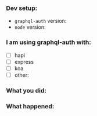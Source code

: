<!--
Thanks for using graphql-auth!

Please fill out the information below to help me help you faster 😀 I appreciate all bug reports filed!

If you are reporting a bug, please use the bug report template.

If you are requesting a feature, feel free to delete the bug report but please provide as much context as you can on why you're requesting the feature.
-->
### Dev setup:
- `graphql-auth` version:
- `node` version:

### I am using graphql-auth with:
<!-- to check an item, place an "x" in the box  -->
- [ ] hapi
- [ ] express
- [ ] koa
- [ ] other: 

### What you did:


### What happened:

<!-- Please provide the full error message/screenshots/anything -->

<!-- feel free to add additional comments -->
